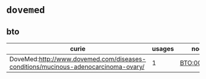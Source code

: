 # `dovemed`

## bto

| curie                                                                             |   usages | nodes                                                     |
|-----------------------------------------------------------------------------------|----------|-----------------------------------------------------------|
| DoveMed:http://www.dovemed.com/diseases-conditions/mucinous-adenocarcinoma-ovary/ |        1 | [BTO:0005850](http://purl.obolibrary.org/obo/BTO_0005850) |


